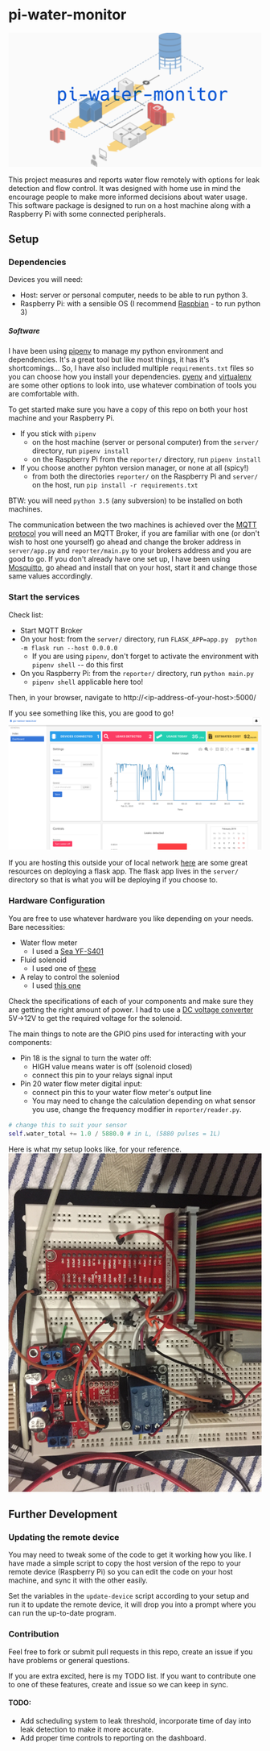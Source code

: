 # pi-water-monitor

![](assets/cover.png)

This project measures and reports water flow remotely with options for leak detection and flow control. It was designed with home use in mind the encourage people to make more informed decisions about water usage. This software package is designed to run on a host machine along with a Raspberry Pi with some connected peripherals.

## Setup
### Dependencies

Devices you will need:
- Host: server or personal computer, needs to be able to run python 3.
- Raspberry Pi: with a sensible OS (I recommend [Raspbian](https://www.raspberrypi.org/downloads/raspbian/) - to run python 3)

##### Software

I have been using [pipenv](https://github.com/pypa/pipenv) to manage my python environment and dependencies. It's a great tool but like most things, it has it's shortcomings... So, I have also included multiple `requirements.txt` files so you can choose how you install your dependencies. [pyenv](https://github.com/pyenv/pyenv) and [virtualenv](https://virtualenv.pypa.io/en/latest/) are some other options to look into, use whatever combination of tools you are comfortable with.

To get started make sure you have a copy of this repo on both your host machine and your Raspberry Pi.
- If you stick with `pipenv`
  - on the host machine (server or personal computer) from the `server/` directory, run `pipenv install`
  - on the Raspberry Pi from the `reporter/` directory, run `pipenv install`
- If you choose another pyhton version manager, or none at all (spicy!)
  - from both the directories `reporter/` on the Raspberry Pi and `server/` on the host, run `pip install -r requirements.txt`

BTW: you will need `python 3.5` (any subversion) to be installed on both machines.

The communication between the two machines is achieved over the [MQTT protocol](https://mqtt.org/faq) you will need an MQTT Broker, if you are familiar with one (or don't wish to host one yourself) go ahead and change the broker address in `server/app.py` and `reporter/main.py` to your brokers address and you are good to go.
If you don't already have one set up, I have been using [Mosquitto](https://mosquitto.org/), go ahead and install that on your host, start it and change those same values accordingly.

### Start the services
Check list:
- Start MQTT Broker
- On your host: from the `server/` directory, run `FLASK_APP=app.py  python -m flask run --host 0.0.0.0`
  - If you are using `pipenv`, don't forget to activate the environment with `pipenv shell` -- do this first
- On you Raspberry Pi: from the `reporter/` directory, run `python main.py`
  -  `pipenv shell` applicable here too!

Then, in your browser, navigate to http://\<ip-address-of-your-host\>:5000/

If you see something like this, you are good to go!
![](assets/dash.png)

If you are hosting this outside your of local network [here](http://flask.pocoo.org/docs/1.0/deploying/) are some great resources on deploying a flask app. The flask app lives in the `server/` directory so that is what you will be deploying if you choose to.

### Hardware Configuration

You are free to use whatever hardware you like depending on your needs. 
Bare necessities:
- Water flow meter
  - I used a [Sea YF-S401](https://www.dfrobot.com/wiki/index.php/Water_Flow_Sensor_-_1/8%22_SKU:_SEN0216)
- Fluid solenoid
  - I used one of [these](https://www.ebay.com.au/i/303011594323?chn=ps)
- A relay to control the soleniod
  - I used [this one](https://www.auselectronicsdirect.com.au/5v-relay-board-module-for-arduino-projects?gclid=EAIaIQobChMIyOf5qM3M4AIV1AorCh2GdQuqEAkYBiABEgLAlPD_BwE)

Check the specifications of each of your components and make sure they are getting the right amount of power. I had to use a [DC voltage converter](https://www.banggood.com/XL6019-5A-DC-DC-Adjustable-Boost-Power-Module-High-Power-Step-Up-Board-p-1144076.html?utm_design=41&utm_source=emarsys&utm_medium=Shipoutinform171129&utm_campaign=trigger-emarsys&utm_content=Winna&sc_src=email_2671705&sc_eh=c68e4cc37e1f41321&sc_llid=9532774&sc_lid=104858042&sc_uid=wSpXanoMGf&cur_warehouse=CN) 5V->12V to get the required voltage for the solenoid.

The main things to note are the GPIO pins used for interacting with your components:
- Pin 18 is the signal to turn the water off:
  - HIGH value means water is off (solenoid closed)
  - connect this pin to your relays signal input
- Pin 20 water flow meter digital input:
  - connect pin this to your water flow meter's output line
  - You may need to change the calculation depending on what sensor you use, change the frequency modifier in `reporter/reader.py`. 

``` python
# change this to suit your sensor
self.water_total += 1.0 / 5880.0 # in L, (5880 pulses = 1L)

```

Here is what my setup looks like, for your reference.
![](assets/hardware.jpg)
## Further Development
### Updating the remote device
You may need to tweak some of the code to get it working how you like. I have made a simple script to copy the host version of the repo to your remote device (Raspberry Pi) so you can edit the code on your host machine, and sync it with the other easily.

Set the variables in the `update-device` script according to your setup and run it to update the remote device, it will drop you into a prompt where you can run the up-to-date program.

### Contribution
Feel free to fork or submit pull requests in this repo, create an issue if you have problems or general questions.

If you are extra excited, here is my TODO list. If you want to contribute one to one of these features, create and issue so we can keep in sync.

#### TODO:
- Add scheduling system to leak threshold, incorporate time of day into leak detection to make it more accurate.
- Add proper time controls to reporting on the dashboard.